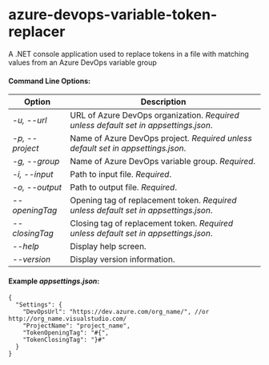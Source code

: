  # azure-devops-variable-token-replacer
 A .NET console application used to replace tokens in a file with matching values from an Azure DevOps variable group

#### Command Line Options:
| Option | Description |
|---|---|
| *-u, --url* | URL of Azure DevOps organization. *Required unless default set in appsettings.json*. |
| *-p, --project* | Name of Azure DevOps project. *Required unless default set in appsettings.json*. |
| *-g, --group* | Name of Azure DevOps variable group. *Required*. |
| *-i, --input* | Path to input file. *Required*. |
| *-o, --output* | Path to output file. *Required*. |
| *\-\-openingTag* | Opening tag of replacement token. *Required unless default set in appsettings.json*. |
| *\-\-closingTag* | Closing tag of replacement token. *Required unless default set in appsettings.json*. |
| *\-\-help* | Display help screen. |
| *\-\-version* | Display version information.

#### Example *appsettings.json*: 
```
{
  "Settings": {
    "DevOpsUrl": "https://dev.azure.com/org_name/", //or http://org_name.visualstudio.com/
    "ProjectName": "project_name",
    "TokenOpeningTag": "#{",
    "TokenClosingTag": "}#"
  }
}
```
